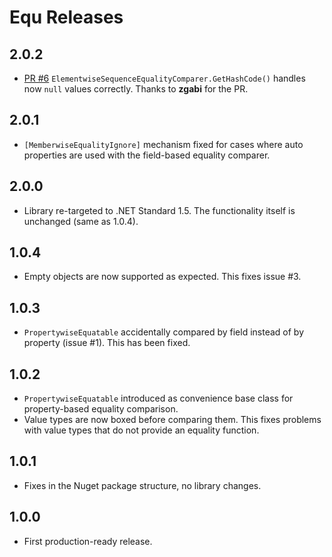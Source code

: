 Equ Releases
=============

## 2.0.2

- [PR #6](https://github.com/thedmi/Equ/pull/6) `ElementwiseSequenceEqualityComparer.GetHashCode()` handles now `null` values correctly. Thanks to **zgabi** for the PR.


## 2.0.1

- `[MemberwiseEqualityIgnore]` mechanism fixed for cases where auto properties are used with the field-based equality comparer.


## 2.0.0

- Library re-targeted to .NET Standard 1.5. The functionality itself is unchanged (same as 1.0.4).


## 1.0.4

- Empty objects are now supported as expected. This fixes issue #3.


## 1.0.3

- `PropertywiseEquatable` accidentally compared by field instead of by property (issue #1). This has been fixed.


## 1.0.2


- `PropertywiseEquatable` introduced as convenience base class for property-based equality comparison.
- Value types are now boxed before comparing them. This fixes problems with value types that do not provide an equality function.


## 1.0.1

- Fixes in the Nuget package structure, no library changes.

## 1.0.0

- First production-ready release.
